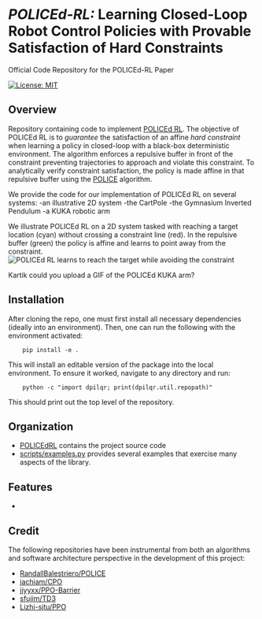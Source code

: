 # *POLICEd-RL:* Learning Closed-Loop Robot Control Policies with Provable Satisfaction of Hard Constraints
Official Code Repository for the POLICEd-RL Paper

 [![License: MIT](https://img.shields.io/badge/License-MIT-yellow.svg)](https://opensource.org/licenses/MIT)

## Overview
Repository containing code to implement [POLICEd RL](https://arxiv.org/pdf/2403.13297.pdf).
The objective of POLICEd RL is to *guarantee* the satisfaction of an affine *hard constraint*
when learning a policy in closed-loop with a black-box deterministic environment.
The algorithm enforces a repulsive buffer in front of the constraint preventing trajectories to approach and violate this constraint.
To analytically verify constraint satisfaction, the policy is made affine in that repulsive buffer using the [POLICE](https://arxiv.org/pdf/2211.01340.pdf) algorithm.

We provide the code for our implementation of POLICEd RL on several systems:
-an illustrative 2D system
-the CartPole
-the Gymnasium Inverted Pendulum
-a KUKA robotic arm

We illustrate POLICEd RL on a 2D system tasked with reaching a target location (cyan) without crossing a constraint line (red).
In the repulsive buffer (green) the policy is affine and learns to point away from the constraint.
![POLICEd RL learns to reach the target while avoiding the constraint](media/policed_2D.gif)


Kartik could you upload a GIF of the POLICEd KUKA arm?


## Installation

 After cloning the repo, one must first install all necessary dependencies (ideally
 into an environment). Then, one can run the following with the environment activated:

        pip install -e .

 This will install an editable version of the package into the local environment. To
 ensure it worked, navigate to any directory and run:

	    python -c "import dpilqr; print(dpilqr.util.repopath)"

 This should print out the top level of the repository.


## Organization
- [POLICEdRL](POLICEdRL) contains the project source code
- [scripts/examples.py](run/examples.py) provides several examples that exercise many
  aspects of the library.


## Features
* 


## Credit
The following repositories have been instrumental from both an algorithms and
software architecture perspective in the development of this project:
- [RandallBalestriero/POLICE](https://github.com/RandallBalestriero/POLICE)
- [jachiam/CPO](https://github.com/jachiam/cpo)
- [jjyyxx/PPO-Barrier](https://github.com/jjyyxx/srlnbc)
- [sfujim/TD3](https://github.com/sfujim/TD3)
- [Lizhi-sjtu/PPO](https://github.com/Lizhi-sjtu/DRL-code-pytorch/tree/main/5.PPO-continuous)
